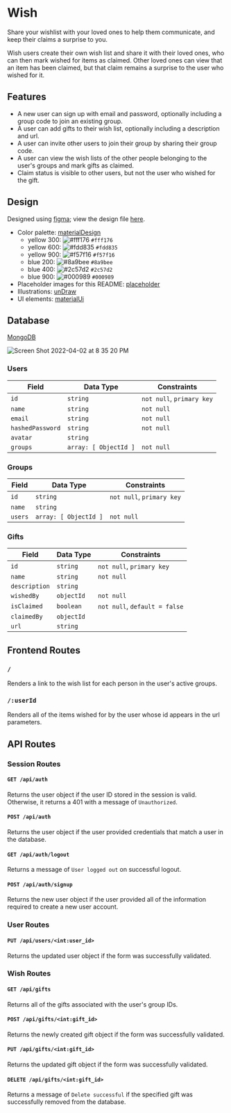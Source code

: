# Wish

Share your wishlist with your loved ones to help them communicate, and keep their claims a surprise to you.

Wish users create their own wish list and share it with their loved ones, who can then mark wished for items as claimed. Other loved ones can view that an item has been claimed, but that claim remains a surprise to the user who wished for it.

## Features

- A new user can sign up with email and password, optionally including a group code to join an existing group.
- A user can add gifts to their wish list, optionally including a description and url.
- A user can invite other users to join their group by sharing their group code.
- A user can view the wish lists of the other people belonging to the user's groups and mark gifts as claimed.
- Claim status is visible to other users, but not the user who wished for the gift.

## Design

Designed using [figma](https://figma.com); view the design file [here](https://www.figma.com/file/1JnxKYqqK2hl6OQv1Fn3ZK/Wish-Mobile-Design-1?node-id=0%3A1).

- Color palette: [materialDesign](https://material.io/design/color/the-color-system.html#tools-for-picking-colors)
  - yellow 300: ![#fff176](https://via.placeholder.com/15/fff176/000000?text=+) `#fff176`
  - yellow 600: ![#fdd835](https://via.placeholder.com/15/fdd835/000000?text=+) `#fdd835`
  - yellow 900: ![#f57f16](https://via.placeholder.com/15/f57f16/000000?text=+) `#f57f16`
  - blue 200: ![#8a9bee](https://via.placeholder.com/15/8a9bee/000000?text=+) `#8a9bee`
  - blue 400: ![#2c57d2](https://via.placeholder.com/15/2c57d2/000000?text=+) `#2c57d2`
  - blue 900: ![#000989](https://via.placeholder.com/15/000989/000000?text=+) `#000989`
- Placeholder images for this README: [placeholder](https://placeholder.com/)
- Illustrations: [unDraw](https://undraw.co)
- UI elements: [materialUi](https://mui.com)

## Database

[MongoDB](https://www.mongodb.com/)

![Screen Shot 2022-04-02 at 8 35 20 PM](https://user-images.githubusercontent.com/79616733/161410240-bc0d4bc3-0876-42ef-9e7a-7cec93fe2d16.png)

### Users

| Field            | Data Type             | Constraints               |
| ---------------- | --------------------- | ------------------------- |
| `id`             | `string`              | `not null`, `primary key` |
| `name`           | `string`              | `not null`                |
| `email`          | `string`              | `not null`                |
| `hashedPassword` | `string`              | `not null`                |
| `avatar`         | `string`              |
| `groups`         | `array: [ ObjectId ]` | `not null`                |

### Groups

| Field   | Data Type             | Constraints               |
| ------- | --------------------- | ------------------------- |
| `id`    | `string`              | `not null`, `primary key` |
| `name`  | `string`              |
| `users` | `array: [ ObjectId ]` | `not null`                |

### Gifts

| Field         | Data Type  | Constraints                   |
| ------------- | ---------- | ----------------------------- |
| `id`          | `string`   | `not null`, `primary key`     |
| `name`        | `string`   | `not null`                    |
| `description` | `string`   |
| `wishedBy`    | `objectId` | `not null`                    |
| `isClaimed`   | `boolean`  | `not null`, `default = false` |
| `claimedBy`   | `objectId` |
| `url`         | `string`   |

## Frontend Routes

### `/`

Renders a link to the wish list for each person in the user's active groups.

### `/:userId`

Renders all of the items wished for by the user whose id appears in the url parameters.

## API Routes

### Session Routes

#### `GET /api/auth`

Returns the user object if the user ID stored in the session is valid. Otherwise, it returns a 401 with a message of `Unauthorized`.

#### `POST /api/auth`

Returns the user object if the user provided credentials that match a user in the database.

#### `GET /api/auth/logout`

Returns a message of `User logged out` on successful logout.

#### `POST /api/auth/signup`

Returns the new user object if the user provided all of the information required to create a new user account.

### User Routes

#### `PUT /api/users/<int:user_id>`

Returns the updated user object if the form was successfully validated.

### Wish Routes

#### `GET /api/gifts`

Returns all of the gifts associated with the user's group IDs.

#### `POST /api/gifts/<int:gift_id>`

Returns the newly created gift object if the form was successfully validated.

#### `PUT /api/gifts/<int:gift_id>`

Returns the updated gift object if the form was successfully validated.

#### `DELETE /api/gifts/<int:gift_id>`

Returns a message of `Delete successful` if the specified gift was successfully removed from the database.
